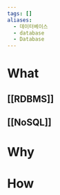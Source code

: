 ```yaml
---
tags: []
aliases:
  - 데이터베이스
  - database
  - Database
---
```

# What
## [[RDBMS]]
## [[NoSQL]]


# Why


# How